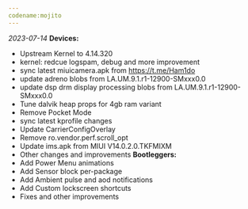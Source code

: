 ```yaml
---
codename:mojito
---
```

*2023-07-14*
**Devices:**
- Upstream Kernel to 4.14.320
- kernel: redcue logspam, debug and more improvement
- sync latest miuicamera.apk from https://t.me/Ham1do
- update adreno blobs from LA.UM.9.1.r1-12900-SMxxx0.0
- update dsp drm display processing blobs from LA.UM.9.1.r1-12900-SMxxx0.0
- Tune dalvik heap props for 4gb ram variant
- Remove Pocket Mode
- sync latest kprofile changes
- Update CarrierConfigOverlay
- Remove ro.vendor.perf.scroll_opt
- Update ims.apk from MIUI V14.0.2.0.TKFMIXM
- Other changes and improvements
**Bootleggers:**
- Add Power Menu animations
- Add Sensor block per-package
- Add Ambient pulse and aod notifications
- Add Custom lockscreen shortcuts
- Fixes and other improvements
